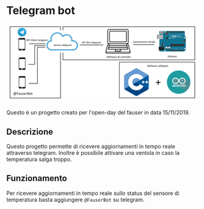 # Telegram bot
![schema](https://raw.githubusercontent.com/Tazdevil971/FauserOpenDay/master/schema.png)

Questo è un progetto creato per l'open-day del fauser in data 15/11/2019.

## Descrizione
Questo progetto permette di ricevere aggiornamenti in tempo reale attraverso telegram. Inoltre è possibile attivare una ventola in caso la temperatura salga troppo.

## Funzionamento
Per ricevere aggiornamenti in tempo reale sullo status del sensore di temperatura basta aggiungere `@FauserBot` su telegram.

